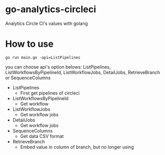 # go-analytics-circleci
Analytics Circle CI's values with golang

# How to use
`go run main.go -api=ListPipelines`

you can choose api's option belows:
ListPipelines, ListWorkflowsByPipelineId, ListWorkflowJobs, DetailJobs, RetrieveBranch or SequenceColumns

* ListPipelines
  * First get pipelines of circleci
* ListWorkflowsByPipelineId
  * Get workflow
* ListWorkflowJobs
  * Get workflow jobs
* DetailJobs
  * Get workflow jobs
* SequenceColumns
  * Get data CSV format
* RetrieveBranch
  * Embed value in column of branch, but no longer using